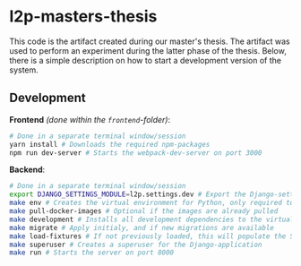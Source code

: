 # l2p-masters-thesis

This code is the artifact created during our master's thesis. The artifact was used to perform an experiment during the latter phase of the thesis. Below, there is a simple description on how to start a development version of the system.

## Development

**Frontend** *(done within the `frontend`-folder)*:
```bash
# Done in a separate terminal window/session
yarn install # Downloads the required npm-packages
npm run dev-server # Starts the webpack-dev-server on port 3000
```

**Backend**:
```bash
# Done in a separate terminal window/session
export DJANGO_SETTINGS_MODULE=l2p.settings.dev # Export the Django-settings file to the PATH-variable
make env # Creates the virtual environment for Python, only required to do once
make pull-docker-images # Optional if the images are already pulled
make development # Installs all development dependencies to the virtual environment
make migrate # Apply initialy, and if new migrations are available
make load-fixtures # If not previously loaded, this will populate the SQLite datebase
make superuser # Creates a superuser for the Django-application
make run # Starts the server on port 8000
```
